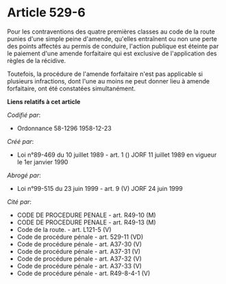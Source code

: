 # Article 529-6

Pour les contraventions des quatre premières classes au code de la route punies d'une simple peine d'amende, qu'elles
entraînent ou non une perte des points affectés au permis de conduire, l'action publique est éteinte par le paiement d'une
amende forfaitaire qui est exclusive de l'application des règles de la récidive.

Toutefois, la procédure de l'amende forfaitaire n'est pas applicable si plusieurs infractions, dont l'une au moins ne peut
donner lieu à amende forfaitaire, ont été constatées simultanément.

**Liens relatifs à cet article**

_Codifié par_:

  - Ordonnance 58-1296 1958-12-23

_Créé par_:

  - Loi n°89-469 du 10 juillet 1989 - art. 1 () JORF 11 juillet 1989 en vigueur le 1er janvier 1990

_Abrogé par_:

  - Loi n°99-515 du 23 juin 1999 - art. 9 (V) JORF 24 juin 1999

_Cité par_:

  - CODE DE PROCEDURE PENALE - art. R49-10 (M)
  - CODE DE PROCEDURE PENALE - art. R49-13 (M)
  - Code de la route. - art. L121-5 (V)
  - Code de procédure pénale - art. 529-11 (VD)
  - Code de procédure pénale - art. A37-30 (V)
  - Code de procédure pénale - art. A37-31 (V)
  - Code de procédure pénale - art. A37-32 (V)
  - Code de procédure pénale - art. A37-33 (V)
  - Code de procédure pénale - art. R49-8-4-1 (V)
